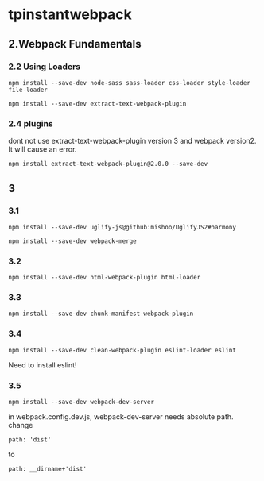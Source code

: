 # tpinstantwebpack

## 2.Webpack Fundamentals

### 2.2 Using Loaders
```
npm install --save-dev node-sass sass-loader css-loader style-loader file-loader
```


```
npm install --save-dev extract-text-webpack-plugin
```


### 2.4 plugins
dont not use extract-text-webpack-plugin version 3 and webpack version2. It will cause an error.
```
npm install extract-text-webpack-plugin@2.0.0 --save-dev
```

## 3
### 3.1
```
npm install --save-dev uglify-js@github:mishoo/UglifyJS2#harmony
```

```
npm install --save-dev webpack-merge
```


### 3.2
```
npm install --save-dev html-webpack-plugin html-loader
```

### 3.3
```
npm install --save-dev chunk-manifest-webpack-plugin
```

### 3.4
```
npm install --save-dev clean-webpack-plugin eslint-loader eslint
```
Need to install eslint!

### 3.5
```
npm install --save-dev webpack-dev-server
```
in webpack.config.dev.js, webpack-dev-server needs absolute path. change
```
path: 'dist'
```
to
```
path: __dirname+'dist'
```